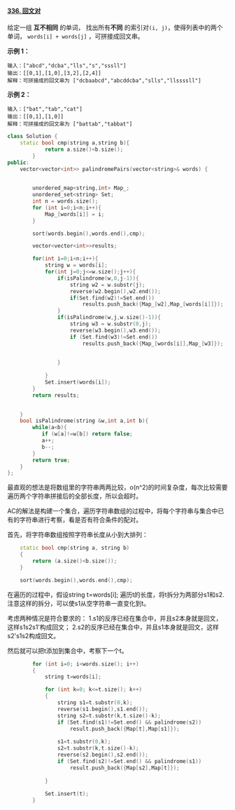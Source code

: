 #### [336. 回文对](https://leetcode-cn.com/problems/palindrome-pairs/)

给定一组 **互不相同** 的单词， 找出所有**不同** 的索引对`(i, j)`，使得列表中的两个单词， `words[i] + words[j]` ，可拼接成回文串。

 

**示例 1：**

```
输入：["abcd","dcba","lls","s","sssll"]
输出：[[0,1],[1,0],[3,2],[2,4]] 
解释：可拼接成的回文串为 ["dcbaabcd","abcddcba","slls","llssssll"]
```

**示例 2：**

```
输入：["bat","tab","cat"]
输出：[[0,1],[1,0]] 
解释：可拼接成的回文串为 ["battab","tabbat"]
```

```cpp
class Solution {
    static bool cmp(string a,string b){
            return a.size()<b.size();
        }
public:
    vector<vector<int>> palindromePairs(vector<string>& words) {
        

        unordered_map<string,int> Map_;
        unordered_set<string> Set;
        int n = words.size();
        for (int i=0;i<n;i++){
            Map_[words[i]] = i;
        }

        sort(words.begin(),words.end(),cmp);

        vector<vector<int>>results;

        for(int i=0;i<n;i++){
            string w = words[i];
            for(int j=0;j<=w.size();j++){
                if(isPalindrome(w,0,j-1)){
                    string w2 = w.substr(j);
                    reverse(w2.begin(),w2.end());
                    if(Set.find(w2)!=Set.end())
                        results.push_back({Map_[w2],Map_[words[i]]});
                }
                if(isPalindrome(w,j,w.size()-1)){
                    string w3 = w.substr(0,j);
                    reverse(w3.begin(),w3.end());
                    if (Set.find(w3)!=Set.end())                    
                        results.push_back({Map_[words[i]],Map_[w3]});  

                    
                }
                    
            }
            Set.insert(words[i]);
        }
        return results;

        
    }
    bool isPalindrome(string &w,int a,int b){
        while(a<b){
           if (w[a]!=w[b]) return false;
           a++;
           b--;
        }
        return true;
    }
};

```



最直观的想法是将数组里的字符串两两比较，o(n^2)的时间复杂度，每次比较需要遍历两个字符串拼接后的全部长度，所以会超时。

AC的解法是构建一个集合，遍历字符串数组的过程中，将每个字符串与集合中已有的字符串进行考察，看是否有符合条件的配对。

首先，将字符串数组按照字符串长度从小到大排列：

```cpp
    static bool cmp(string a, string b)
    {
        return (a.size()<b.size());
    }

    sort(words.begin(),words.end(),cmp);
```

在遍历的过程中，假设string t=words[i];
 遍历t的长度，将t拆分为两部分s1和s2. 注意这样的拆分，可以使s1从空字符串一直变化到t。

考虑两种情况是符合要求的：
 1.s1的反序已经在集合中，并且s2本身就是回文，这样s1s2s1'构成回文；
 2.s2的反序已经在集合中，并且s1本身就是回文，这样s2's1s2构成回文。

然后就可以把t添加到集合中，考察下一个t。  

```cpp
        for (int i=0; i<words.size(); i++)
        {
            string t=words[i];

            for (int k=0; k<=t.size(); k++)
            {
                string s1=t.substr(0,k);
                reverse(s1.begin(),s1.end());
                string s2=t.substr(k,t.size()-k);
                if (Set.find(s1)!=Set.end() && palindrome(s2))
                    result.push_back({Map[t],Map[s1]});
                    
                s1=t.substr(0,k);
                s2=t.substr(k,t.size()-k);
                reverse(s2.begin(),s2.end());                
                if (Set.find(s2)!=Set.end() && palindrome(s1))
                    result.push_back({Map[s2],Map[t]});
                    
            }
            
            Set.insert(t);
        }
```